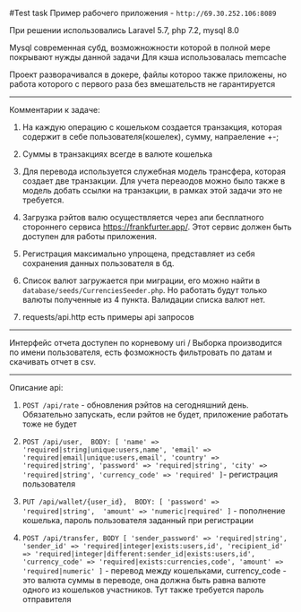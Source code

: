 #Test task
Пример рабочего приложения - `http://69.30.252.106:8089`

При решении использовались Laravel 5.7, php 7.2, mysql 8.0

Mysql современная субд, возможножности которой в полной мере покрывают нужды данной задачи
Для кэша использовалась memcache

Проект разворачивался в докере, файлы котороо также приложены, но работа которого с первого раза без вмешательств не гарантируется

---
Комментарии к задаче:

1. На каждую операцию с кошельком создается транзакция, которая содержит в себе пользователя(кошелек), сумму, напраеление +-;

2. Суммы в транзакциях всегде в валюте кошелька

3. Для перевода используется служебная модель трансфера, которая создает две транзакции. Для учета переаодов можно было также в модель добать ссылки на транзакции, в рамках этой задачи это не требуется.

4. Загрузка рэйтов валю осуществляется через апи бесплатного стороннего сервиса https://frankfurter.app/. Этот сервис должен быть доступен для работы приложения.

5. Регистрация максимально упрощена, представляет из себя сохранения данных пользователя в бд.

6. Список валют загружается при миграции, его можно найти в `database/seeds/CurrenciesSeeder.php`. Но работать будут только валюты полученные из 4 пункта. Валидации списка валют нет.

7. requests/api.http есть примеры api запросов

---

Интерфейс отчета доступен по корневому uri /
Выборка производится по имени пользователя, есть фозможность фильтровать по датам и скачивать отчет в csv.

---
Описание api:


1. `POST /api/rate` - обновления рэйтов на сегодняшний день. Обязательно запускать, если рэйтов не будет, приложение работать тоже не будет

2. `POST /api/user,  BODY: [
                'name' => 'required|string|unique:users,name',
                'email' => 'required|email|unique:users,email',
                'country' => 'required|string',
                'password' => 'required|string',
                'city' => 'required|string',
                'currency_code' => 'required'
   ]`- регистрация пользователя
   
3. `PUT /api/wallet/{user_id},  BODY: [
                'password' => 'required|string', 
                'amount' => 'numeric|required'
   ]` - пополнение кошелька, пароль пользователя заданный при регистрации
   
4. `POST /api/transfer, BODY [
                'sender_password' => 'required|string',
                'sender_id' => 'required|integer|exists:users,id',
                'recipient_id' => 'required|integer|different:sender_id|exists:users,id',
                'currency_code' => 'required|exists:currencies,code',
                'amount' => 'required|numeric'
    ]` - перевод между кошельками, currency_code - это валюта суммы в переводе, она должна быть равна валюте одного из кошельков участников. Тут также требуется пароль отправителя
